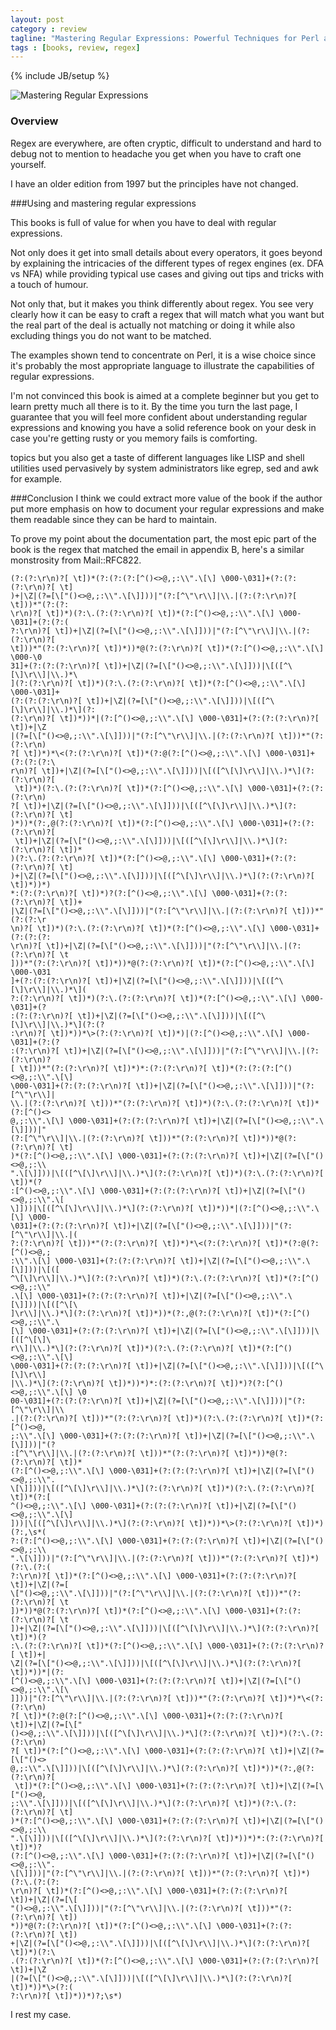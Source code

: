 ```yaml
---
layout: post
category : review
tagline: "Mastering Regular Expressions: Powerful Techniques for Perl and Other Tools review"
tags : [books, review, regex]
---
```

{% include JB/setup %}

![Mastering Regular Expressions](/assets/img/reviews/mastering-regex.jpg)

### Overview

Regex are everywhere, are often cryptic, difficult to understand and hard to debug not to mention to headache you get
when you have to craft one yourself.

I have an older edition from 1997 but the principles have not changed.

###Using and mastering regular expressions

This books is full of value for when you have to deal with regular expressions.

Not only does it get into small details about every operators, it goes beyond by explaining the intricacies of the different
types of regex engines (ex. DFA vs NFA) while providing typical use cases and giving out tips and tricks with a touch of humour.

Not only that, but it makes you think differently about regex. You see very clearly how it can be easy to craft a regex
that will match what you want but the real part of the deal is actually not matching or doing it while also excluding things
you do not want to be matched.

The examples shown tend to concentrate on Perl, it is a wise choice since it's probably the most appropriate
language to illustrate the capabilities of regular expressions.

I'm not convinced this book is aimed at a complete beginner but you get to learn pretty much all there is to it.
By the time you turn the last page, I guarantee that you will feel more confident about understanding regular expressions
and knowing you have a solid reference book on your desk in case you're getting rusty or you memory fails is comforting.

topics but you also get a taste of different languages like LISP and shell utilities used pervasively by system administrators like egrep, sed and awk for example.

###Conclusion
I think we could extract more value of the book if the author put more emphasis on how to document your regular expressions and make them
readable since they can be hard to maintain.

To prove my point about the documentation part, the most epic part of the book is the regex that matched the email in appendix B, here's a similar
monstrosity from Mail::RFC822.

    (?:(?:\r\n)?[ \t])*(?:(?:(?:[^()<>@,;:\\".\[\] \000-\031]+(?:(?:(?:\r\n)?[ \t]
    )+|\Z|(?=[\["()<>@,;:\\".\[\]]))|"(?:[^\"\r\\]|\\.|(?:(?:\r\n)?[ \t]))*"(?:(?:
    \r\n)?[ \t])*)(?:\.(?:(?:\r\n)?[ \t])*(?:[^()<>@,;:\\".\[\] \000-\031]+(?:(?:(
    ?:\r\n)?[ \t])+|\Z|(?=[\["()<>@,;:\\".\[\]]))|"(?:[^\"\r\\]|\\.|(?:(?:\r\n)?[
    \t]))*"(?:(?:\r\n)?[ \t])*))*@(?:(?:\r\n)?[ \t])*(?:[^()<>@,;:\\".\[\] \000-\0
    31]+(?:(?:(?:\r\n)?[ \t])+|\Z|(?=[\["()<>@,;:\\".\[\]]))|\[([^\[\]\r\\]|\\.)*\
    ](?:(?:\r\n)?[ \t])*)(?:\.(?:(?:\r\n)?[ \t])*(?:[^()<>@,;:\\".\[\] \000-\031]+
    (?:(?:(?:\r\n)?[ \t])+|\Z|(?=[\["()<>@,;:\\".\[\]]))|\[([^\[\]\r\\]|\\.)*\](?:
    (?:\r\n)?[ \t])*))*|(?:[^()<>@,;:\\".\[\] \000-\031]+(?:(?:(?:\r\n)?[ \t])+|\Z
    |(?=[\["()<>@,;:\\".\[\]]))|"(?:[^\"\r\\]|\\.|(?:(?:\r\n)?[ \t]))*"(?:(?:\r\n)
    ?[ \t])*)*\<(?:(?:\r\n)?[ \t])*(?:@(?:[^()<>@,;:\\".\[\] \000-\031]+(?:(?:(?:\
    r\n)?[ \t])+|\Z|(?=[\["()<>@,;:\\".\[\]]))|\[([^\[\]\r\\]|\\.)*\](?:(?:\r\n)?[
     \t])*)(?:\.(?:(?:\r\n)?[ \t])*(?:[^()<>@,;:\\".\[\] \000-\031]+(?:(?:(?:\r\n)
    ?[ \t])+|\Z|(?=[\["()<>@,;:\\".\[\]]))|\[([^\[\]\r\\]|\\.)*\](?:(?:\r\n)?[ \t]
    )*))*(?:,@(?:(?:\r\n)?[ \t])*(?:[^()<>@,;:\\".\[\] \000-\031]+(?:(?:(?:\r\n)?[
     \t])+|\Z|(?=[\["()<>@,;:\\".\[\]]))|\[([^\[\]\r\\]|\\.)*\](?:(?:\r\n)?[ \t])*
    )(?:\.(?:(?:\r\n)?[ \t])*(?:[^()<>@,;:\\".\[\] \000-\031]+(?:(?:(?:\r\n)?[ \t]
    )+|\Z|(?=[\["()<>@,;:\\".\[\]]))|\[([^\[\]\r\\]|\\.)*\](?:(?:\r\n)?[ \t])*))*)
    *:(?:(?:\r\n)?[ \t])*)?(?:[^()<>@,;:\\".\[\] \000-\031]+(?:(?:(?:\r\n)?[ \t])+
    |\Z|(?=[\["()<>@,;:\\".\[\]]))|"(?:[^\"\r\\]|\\.|(?:(?:\r\n)?[ \t]))*"(?:(?:\r
    \n)?[ \t])*)(?:\.(?:(?:\r\n)?[ \t])*(?:[^()<>@,;:\\".\[\] \000-\031]+(?:(?:(?:
    \r\n)?[ \t])+|\Z|(?=[\["()<>@,;:\\".\[\]]))|"(?:[^\"\r\\]|\\.|(?:(?:\r\n)?[ \t
    ]))*"(?:(?:\r\n)?[ \t])*))*@(?:(?:\r\n)?[ \t])*(?:[^()<>@,;:\\".\[\] \000-\031
    ]+(?:(?:(?:\r\n)?[ \t])+|\Z|(?=[\["()<>@,;:\\".\[\]]))|\[([^\[\]\r\\]|\\.)*\](
    ?:(?:\r\n)?[ \t])*)(?:\.(?:(?:\r\n)?[ \t])*(?:[^()<>@,;:\\".\[\] \000-\031]+(?
    :(?:(?:\r\n)?[ \t])+|\Z|(?=[\["()<>@,;:\\".\[\]]))|\[([^\[\]\r\\]|\\.)*\](?:(?
    :\r\n)?[ \t])*))*\>(?:(?:\r\n)?[ \t])*)|(?:[^()<>@,;:\\".\[\] \000-\031]+(?:(?
    :(?:\r\n)?[ \t])+|\Z|(?=[\["()<>@,;:\\".\[\]]))|"(?:[^\"\r\\]|\\.|(?:(?:\r\n)?
    [ \t]))*"(?:(?:\r\n)?[ \t])*)*:(?:(?:\r\n)?[ \t])*(?:(?:(?:[^()<>@,;:\\".\[\]
    \000-\031]+(?:(?:(?:\r\n)?[ \t])+|\Z|(?=[\["()<>@,;:\\".\[\]]))|"(?:[^\"\r\\]|
    \\.|(?:(?:\r\n)?[ \t]))*"(?:(?:\r\n)?[ \t])*)(?:\.(?:(?:\r\n)?[ \t])*(?:[^()<>
    @,;:\\".\[\] \000-\031]+(?:(?:(?:\r\n)?[ \t])+|\Z|(?=[\["()<>@,;:\\".\[\]]))|"
    (?:[^\"\r\\]|\\.|(?:(?:\r\n)?[ \t]))*"(?:(?:\r\n)?[ \t])*))*@(?:(?:\r\n)?[ \t]
    )*(?:[^()<>@,;:\\".\[\] \000-\031]+(?:(?:(?:\r\n)?[ \t])+|\Z|(?=[\["()<>@,;:\\
    ".\[\]]))|\[([^\[\]\r\\]|\\.)*\](?:(?:\r\n)?[ \t])*)(?:\.(?:(?:\r\n)?[ \t])*(?
    :[^()<>@,;:\\".\[\] \000-\031]+(?:(?:(?:\r\n)?[ \t])+|\Z|(?=[\["()<>@,;:\\".\[
    \]]))|\[([^\[\]\r\\]|\\.)*\](?:(?:\r\n)?[ \t])*))*|(?:[^()<>@,;:\\".\[\] \000-
    \031]+(?:(?:(?:\r\n)?[ \t])+|\Z|(?=[\["()<>@,;:\\".\[\]]))|"(?:[^\"\r\\]|\\.|(
    ?:(?:\r\n)?[ \t]))*"(?:(?:\r\n)?[ \t])*)*\<(?:(?:\r\n)?[ \t])*(?:@(?:[^()<>@,;
    :\\".\[\] \000-\031]+(?:(?:(?:\r\n)?[ \t])+|\Z|(?=[\["()<>@,;:\\".\[\]]))|\[([
    ^\[\]\r\\]|\\.)*\](?:(?:\r\n)?[ \t])*)(?:\.(?:(?:\r\n)?[ \t])*(?:[^()<>@,;:\\"
    .\[\] \000-\031]+(?:(?:(?:\r\n)?[ \t])+|\Z|(?=[\["()<>@,;:\\".\[\]]))|\[([^\[\
    ]\r\\]|\\.)*\](?:(?:\r\n)?[ \t])*))*(?:,@(?:(?:\r\n)?[ \t])*(?:[^()<>@,;:\\".\
    [\] \000-\031]+(?:(?:(?:\r\n)?[ \t])+|\Z|(?=[\["()<>@,;:\\".\[\]]))|\[([^\[\]\
    r\\]|\\.)*\](?:(?:\r\n)?[ \t])*)(?:\.(?:(?:\r\n)?[ \t])*(?:[^()<>@,;:\\".\[\]
    \000-\031]+(?:(?:(?:\r\n)?[ \t])+|\Z|(?=[\["()<>@,;:\\".\[\]]))|\[([^\[\]\r\\]
    |\\.)*\](?:(?:\r\n)?[ \t])*))*)*:(?:(?:\r\n)?[ \t])*)?(?:[^()<>@,;:\\".\[\] \0
    00-\031]+(?:(?:(?:\r\n)?[ \t])+|\Z|(?=[\["()<>@,;:\\".\[\]]))|"(?:[^\"\r\\]|\\
    .|(?:(?:\r\n)?[ \t]))*"(?:(?:\r\n)?[ \t])*)(?:\.(?:(?:\r\n)?[ \t])*(?:[^()<>@,
    ;:\\".\[\] \000-\031]+(?:(?:(?:\r\n)?[ \t])+|\Z|(?=[\["()<>@,;:\\".\[\]]))|"(?
    :[^\"\r\\]|\\.|(?:(?:\r\n)?[ \t]))*"(?:(?:\r\n)?[ \t])*))*@(?:(?:\r\n)?[ \t])*
    (?:[^()<>@,;:\\".\[\] \000-\031]+(?:(?:(?:\r\n)?[ \t])+|\Z|(?=[\["()<>@,;:\\".
    \[\]]))|\[([^\[\]\r\\]|\\.)*\](?:(?:\r\n)?[ \t])*)(?:\.(?:(?:\r\n)?[ \t])*(?:[
    ^()<>@,;:\\".\[\] \000-\031]+(?:(?:(?:\r\n)?[ \t])+|\Z|(?=[\["()<>@,;:\\".\[\]
    ]))|\[([^\[\]\r\\]|\\.)*\](?:(?:\r\n)?[ \t])*))*\>(?:(?:\r\n)?[ \t])*)(?:,\s*(
    ?:(?:[^()<>@,;:\\".\[\] \000-\031]+(?:(?:(?:\r\n)?[ \t])+|\Z|(?=[\["()<>@,;:\\
    ".\[\]]))|"(?:[^\"\r\\]|\\.|(?:(?:\r\n)?[ \t]))*"(?:(?:\r\n)?[ \t])*)(?:\.(?:(
    ?:\r\n)?[ \t])*(?:[^()<>@,;:\\".\[\] \000-\031]+(?:(?:(?:\r\n)?[ \t])+|\Z|(?=[
    \["()<>@,;:\\".\[\]]))|"(?:[^\"\r\\]|\\.|(?:(?:\r\n)?[ \t]))*"(?:(?:\r\n)?[ \t
    ])*))*@(?:(?:\r\n)?[ \t])*(?:[^()<>@,;:\\".\[\] \000-\031]+(?:(?:(?:\r\n)?[ \t
    ])+|\Z|(?=[\["()<>@,;:\\".\[\]]))|\[([^\[\]\r\\]|\\.)*\](?:(?:\r\n)?[ \t])*)(?
    :\.(?:(?:\r\n)?[ \t])*(?:[^()<>@,;:\\".\[\] \000-\031]+(?:(?:(?:\r\n)?[ \t])+|
    \Z|(?=[\["()<>@,;:\\".\[\]]))|\[([^\[\]\r\\]|\\.)*\](?:(?:\r\n)?[ \t])*))*|(?:
    [^()<>@,;:\\".\[\] \000-\031]+(?:(?:(?:\r\n)?[ \t])+|\Z|(?=[\["()<>@,;:\\".\[\
    ]]))|"(?:[^\"\r\\]|\\.|(?:(?:\r\n)?[ \t]))*"(?:(?:\r\n)?[ \t])*)*\<(?:(?:\r\n)
    ?[ \t])*(?:@(?:[^()<>@,;:\\".\[\] \000-\031]+(?:(?:(?:\r\n)?[ \t])+|\Z|(?=[\["
    ()<>@,;:\\".\[\]]))|\[([^\[\]\r\\]|\\.)*\](?:(?:\r\n)?[ \t])*)(?:\.(?:(?:\r\n)
    ?[ \t])*(?:[^()<>@,;:\\".\[\] \000-\031]+(?:(?:(?:\r\n)?[ \t])+|\Z|(?=[\["()<>
    @,;:\\".\[\]]))|\[([^\[\]\r\\]|\\.)*\](?:(?:\r\n)?[ \t])*))*(?:,@(?:(?:\r\n)?[
     \t])*(?:[^()<>@,;:\\".\[\] \000-\031]+(?:(?:(?:\r\n)?[ \t])+|\Z|(?=[\["()<>@,
    ;:\\".\[\]]))|\[([^\[\]\r\\]|\\.)*\](?:(?:\r\n)?[ \t])*)(?:\.(?:(?:\r\n)?[ \t]
    )*(?:[^()<>@,;:\\".\[\] \000-\031]+(?:(?:(?:\r\n)?[ \t])+|\Z|(?=[\["()<>@,;:\\
    ".\[\]]))|\[([^\[\]\r\\]|\\.)*\](?:(?:\r\n)?[ \t])*))*)*:(?:(?:\r\n)?[ \t])*)?
    (?:[^()<>@,;:\\".\[\] \000-\031]+(?:(?:(?:\r\n)?[ \t])+|\Z|(?=[\["()<>@,;:\\".
    \[\]]))|"(?:[^\"\r\\]|\\.|(?:(?:\r\n)?[ \t]))*"(?:(?:\r\n)?[ \t])*)(?:\.(?:(?:
    \r\n)?[ \t])*(?:[^()<>@,;:\\".\[\] \000-\031]+(?:(?:(?:\r\n)?[ \t])+|\Z|(?=[\[
    "()<>@,;:\\".\[\]]))|"(?:[^\"\r\\]|\\.|(?:(?:\r\n)?[ \t]))*"(?:(?:\r\n)?[ \t])
    *))*@(?:(?:\r\n)?[ \t])*(?:[^()<>@,;:\\".\[\] \000-\031]+(?:(?:(?:\r\n)?[ \t])
    +|\Z|(?=[\["()<>@,;:\\".\[\]]))|\[([^\[\]\r\\]|\\.)*\](?:(?:\r\n)?[ \t])*)(?:\
    .(?:(?:\r\n)?[ \t])*(?:[^()<>@,;:\\".\[\] \000-\031]+(?:(?:(?:\r\n)?[ \t])+|\Z
    |(?=[\["()<>@,;:\\".\[\]]))|\[([^\[\]\r\\]|\\.)*\](?:(?:\r\n)?[ \t])*))*\>(?:(
    ?:\r\n)?[ \t])*))*)?;\s*)

I rest my case.